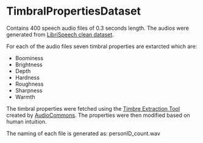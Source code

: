 # TimbralPropertiesDataset

Contains 400 speech audio files of 0.3 seconds length. The audios were generated from [LibriSpeech clean dataset](http://www.openslr.org/12).

For each of the audio files seven timbral properties are extarcted which are:
* Boominess
* Brightness
* Depth
* Hardness
* Roughness
* Sharpness
* Warmth 

The timbral properties were fetched using the [Timbre Extraction Tool](https://github.com/AudioCommons/timbral_models) created by [AudioCommons](https://www.audiocommons.org/). The properties were then modified based on human intuition.

The naming of each file is generated as: personID_count.wav
